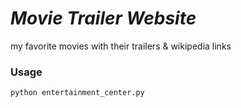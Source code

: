# _Movie Trailer Website_

my favorite movies with their trailers & wikipedia links

### Usage
`python entertainment_center.py`
